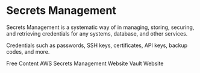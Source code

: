 # Secrets Management

Secrets Management is a systematic way of in managing, storing, securing, and retrieving credentials for any systems, database, and other services.

Credentials such as passwords, SSH keys, certificates, API keys, backup codes, and more.

<ResourceGroupTitle>Free Content</ResourceGroupTitle>
<BadgeLink colorScheme='blue' badgeText='Framework Website' href='https://aws.amazon.com/secrets-manager/'>AWS Secrets Management Website</BadgeLink>
<BadgeLink colorScheme='blue' badgeText='Framework Website' href='https://www.vaultproject.io/'>Vault Website</BadgeLink>
